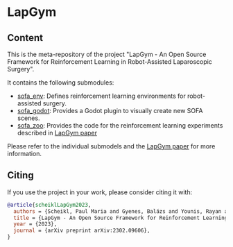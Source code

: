 # LapGym

## Content

This is the meta-repository of the project "LapGym - An Open Source Framework for Reinforcement Learning in Robot-Assisted Laparoscopic Surgery".

It contains the following submodules:

- [sofa_env](https://github.com/ScheiklP/sofa_env): Defines reinforcement learning environments for robot-assisted surgery.
- [sofa_godot](https://github.com/ScheiklP/sofa_godot): Provides a Godot plugin to visually create new SOFA scenes.
- [sofa_zoo](https://github.com/ScheiklP/sofa_zoo): Provides the code for the reinforcement learning experiments described in [LapGym paper](https://arxiv.org/abs/2302.09606)

Please refer to the individual submodels and the [LapGym paper](https://arxiv.org/abs/2302.09606) for more information.

## Citing

If you use the project in your work, please consider citing it with:

```bibtex
@article{scheiklLapGym2023,
  authors = {Scheikl, Paul Maria and Gyenes, Balázs and Younis, Rayan and Haas, Christoph and Neumann, Gerhard and Wagner, Martin and Mathis-Ullrich, Franziska},
  title = {LapGym - An Open Source Framework for Reinforcement Learning in Robot-Assisted Laparoscopic Surgery},
  year = {2023},
  journal = {arXiv preprint arXiv:2302.09606},
}
```


